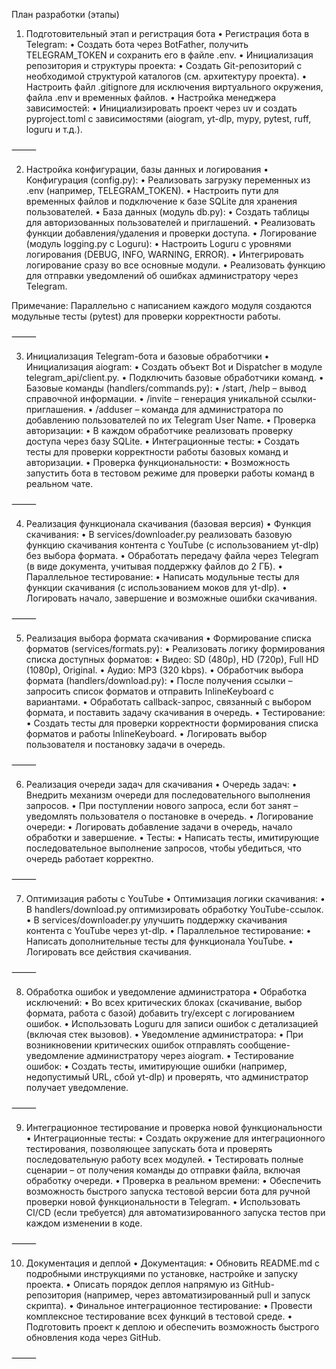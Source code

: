 План разработки (этапы)

1. Подготовительный этап и регистрация бота
	•	Регистрация бота в Telegram:
	•	Создать бота через BotFather, получить TELEGRAM_TOKEN и сохранить его в файле .env.
	•	Инициализация репозитория и структуры проекта:
	•	Создать Git-репозиторий с необходимой структурой каталогов (см. архитектуру проекта).
	•	Настроить файл .gitignore для исключения виртуального окружения, файла .env и временных файлов.
	•	Настройка менеджера зависимостей:
	•	Инициализировать проект через uv и создать pyproject.toml с зависимостями (aiogram, yt-dlp, mypy, pytest, ruff, loguru и т.д.).

⸻

2. Настройка конфигурации, базы данных и логирования
	•	Конфигурация (config.py):
	•	Реализовать загрузку переменных из .env (например, TELEGRAM_TOKEN).
	•	Настроить пути для временных файлов и подключение к базе SQLite для хранения пользователей.
	•	База данных (модуль db.py):
	•	Создать таблицы для авторизованных пользователей и приглашений.
	•	Реализовать функции добавления/удаления и проверки доступа.
	•	Логирование (модуль logging.py с Loguru):
	•	Настроить Loguru с уровнями логирования (DEBUG, INFO, WARNING, ERROR).
	•	Интегрировать логирование сразу во все основные модули.
	•	Реализовать функцию для отправки уведомлений об ошибках администратору через Telegram.

Примечание: Параллельно с написанием каждого модуля создаются модульные тесты (pytest) для проверки корректности работы.

⸻

3. Инициализация Telegram-бота и базовые обработчики
	•	Инициализация aiogram:
	•	Создать объект Bot и Dispatcher в модуле telegram_api/client.py.
	•	Подключить базовые обработчики команд.
	•	Базовые команды (handlers/commands.py):
	•	/start, /help – вывод справочной информации.
	•	/invite – генерация уникальной ссылки-приглашения.
	•	/adduser – команда для администратора по добавлению пользователей по их Telegram User Name.
	•	Проверка авторизации:
	•	В каждом обработчике реализовать проверку доступа через базу SQLite.
	•	Интеграционные тесты:
	•	Создать тесты для проверки корректности работы базовых команд и авторизации.
	•	Проверка функциональности:
	•	Возможность запустить бота в тестовом режиме для проверки работы команд в реальном чате.

⸻

4. Реализация функционала скачивания (базовая версия)
	•	Функция скачивания:
	•	В services/downloader.py реализовать базовую функцию скачивания контента с YouTube (с использованием yt-dlp) без выбора формата.
	•	Обработать передачу файла через Telegram (в виде документа, учитывая поддержку файлов до 2 ГБ).
	•	Параллельное тестирование:
	•	Написать модульные тесты для функции скачивания (с использованием моков для yt-dlp).
	•	Логировать начало, завершение и возможные ошибки скачивания.

⸻

5. Реализация выбора формата скачивания
	•	Формирование списка форматов (services/formats.py):
	•	Реализовать логику формирования списка доступных форматов:
	•	Видео: SD (480p), HD (720p), Full HD (1080p), Original.
	•	Аудио: MP3 (320 kbps).
	•	Обработчик выбора формата (handlers/download.py):
	•	После получения ссылки – запросить список форматов и отправить InlineKeyboard с вариантами.
	•	Обработать callback-запрос, связанный с выбором формата, и поставить задачу скачивания в очередь.
	•	Тестирование:
	•	Создать тесты для проверки корректности формирования списка форматов и работы InlineKeyboard.
	•	Логировать выбор пользователя и постановку задачи в очередь.

⸻

6. Реализация очереди задач для скачивания
	•	Очередь задач:
	•	Внедрить механизм очереди для последовательного выполнения запросов.
	•	При поступлении нового запроса, если бот занят – уведомлять пользователя о постановке в очередь.
	•	Логирование очереди:
	•	Логировать добавление задачи в очередь, начало обработки и завершение.
	•	Тесты:
	•	Написать тесты, имитирующие последовательное выполнение запросов, чтобы убедиться, что очередь работает корректно.

⸻

7. Оптимизация работы с YouTube
	•	Оптимизация логики скачивания:
	•	В handlers/download.py оптимизировать обработку YouTube-ссылок.
	•	В services/downloader.py улучшить поддержку скачивания контента с YouTube через yt-dlp.
	•	Параллельное тестирование:
	•	Написать дополнительные тесты для функционала YouTube.
	•	Логировать все действия скачивания.

⸻

8. Обработка ошибок и уведомление администратора
	•	Обработка исключений:
	•	Во всех критических блоках (скачивание, выбор формата, работа с базой) добавить try/except с логированием ошибок.
	•	Использовать Loguru для записи ошибок с детализацией (включая стек вызовов).
	•	Уведомление администратора:
	•	При возникновении критических ошибок отправлять сообщение-уведомление администратору через aiogram.
	•	Тестирование ошибок:
	•	Создать тесты, имитирующие ошибки (например, недопустимый URL, сбой yt-dlp) и проверять, что администратор получает уведомление.

⸻

9. Интеграционное тестирование и проверка новой функциональности
	•	Интеграционные тесты:
	•	Создать окружение для интеграционного тестирования, позволяющее запускать бота и проверять последовательную работу всех модулей.
	•	Тестировать полные сценарии – от получения команды до отправки файла, включая обработку очереди.
	•	Проверка в реальном времени:
	•	Обеспечить возможность быстрого запуска тестовой версии бота для ручной проверки новой функциональности в Telegram.
	•	Использовать CI/CD (если требуется) для автоматизированного запуска тестов при каждом изменении в коде.

⸻

10. Документация и деплой
	•	Документация:
	•	Обновить README.md с подробными инструкциями по установке, настройке и запуску проекта.
	•	Описать порядок деплоя напрямую из GitHub-репозитория (например, через автоматизированный pull и запуск скрипта).
	•	Финальное интеграционное тестирование:
	•	Провести комплексное тестирование всех функций в тестовой среде.
	•	Подготовить проект к деплою и обеспечить возможность быстрого обновления кода через GitHub.

⸻